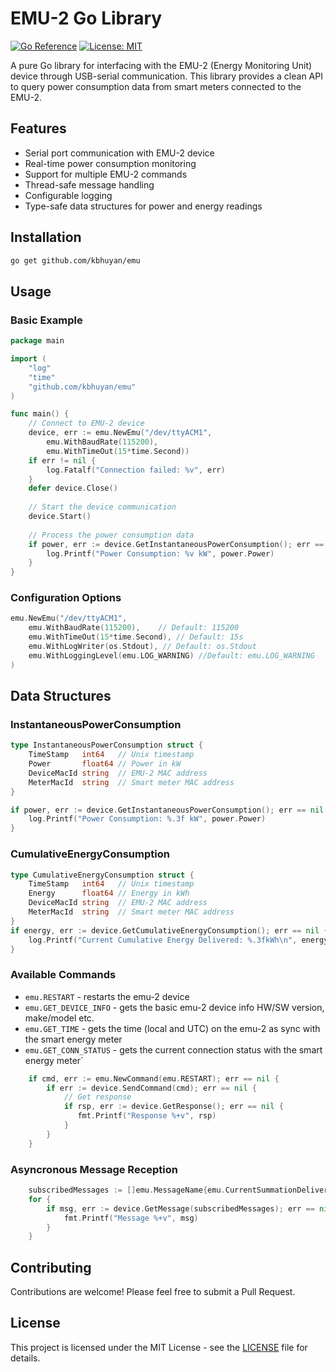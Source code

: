 # EMU-2 Go Library

[![Go Reference](https://pkg.go.dev/badge/github.com/kbhuyan/emu.svg)](https://pkg.go.dev/github.com/kbhuyan/emu)
[![License: MIT](https://img.shields.io/badge/License-MIT-yellow.svg)](https://opensource.org/licenses/MIT)

A pure Go library for interfacing with the EMU-2 (Energy Monitoring Unit) device through USB-serial communication. This library provides a clean API to query power consumption data from smart meters connected to the EMU-2.

## Features

- Serial port communication with EMU-2 device
- Real-time power consumption monitoring
- Support for multiple EMU-2 commands
- Thread-safe message handling
- Configurable logging
- Type-safe data structures for power and energy readings

## Installation

```bash
go get github.com/kbhuyan/emu
```

## Usage

### Basic Example

```go
package main

import (
    "log"
    "time"
    "github.com/kbhuyan/emu"
)

func main() {
    // Connect to EMU-2 device
    device, err := emu.NewEmu("/dev/ttyACM1",
        emu.WithBaudRate(115200),
        emu.WithTimeOut(15*time.Second))
    if err != nil {
        log.Fatalf("Connection failed: %v", err)
    }
    defer device.Close()
    
    // Start the device communication
    device.Start()
    
    // Process the power consumption data
    if power, err := device.GetInstantaneousPowerConsumption(); err == nil {
        log.Printf("Power Consumption: %v kW", power.Power)
    }
}
```

### Configuration Options

```go
emu.NewEmu("/dev/ttyACM1",
    emu.WithBaudRate(115200),    // Default: 115200
    emu.WithTimeOut(15*time.Second), // Default: 15s
    emu.WithLogWriter(os.Stdout), // Default: os.Stdout
    emu.WithLoggingLevel(emu.LOG_WARNING) //Default: emu.LOG_WARNING
)
```

## Data Structures

### InstantaneousPowerConsumption
```go
type InstantaneousPowerConsumption struct {
    TimeStamp   int64   // Unix timestamp
    Power       float64 // Power in kW
    DeviceMacId string  // EMU-2 MAC address
    MeterMacId  string  // Smart meter MAC address
}

if power, err := device.GetInstantaneousPowerConsumption(); err == nil {
    log.Printf("Power Consumption: %.3f kW", power.Power)
}
```

### CumulativeEnergyConsumption
```go
type CumulativeEnergyConsumption struct {
    TimeStamp   int64   // Unix timestamp
    Energy      float64 // Energy in kWh
    DeviceMacId string  // EMU-2 MAC address
    MeterMacId  string  // Smart meter MAC address
}
if energy, err := device.GetCumulativeEnergyConsumption(); err == nil {
    log.Printf("Current Cumulative Energy Delivered: %.3fkWh\n", energy.Energy)
}
```

### Available Commands

- `emu.RESTART`				- restarts the emu-2 device
- `emu.GET_DEVICE_INFO`		- gets the basic emu-2 device info HW/SW version, make/model etc.
- `emu.GET_TIME`			- gets the time (local and UTC) on the emu-2 as sync with the smart energy meter
- `emu.GET_CONN_STATUS`		- gets the current connection status with the smart energy meter`

```go
    if cmd, err := emu.NewCommand(emu.RESTART); err == nil {
        if err := device.SendCommand(cmd); err == nil {
            // Get response
            if rsp, err := device.GetResponse(); err == nil {
               fmt.Printf("Response %+v", rsp)
            }
	    }
    }
```

### Asyncronous Message Reception
```go
    subscribedMessages := []emu.MessageName{emu.CurrentSummationDelivered, emu.InstantaneousDemand}
    for {
        if msg, err := device.GetMessage(subscribedMessages); err == nil {
            fmt.Printf("Message %+v", msg)
        }
    }
```

## Contributing

Contributions are welcome! Please feel free to submit a Pull Request.

## License

This project is licensed under the MIT License - see the [LICENSE](LICENSE) file for details.
